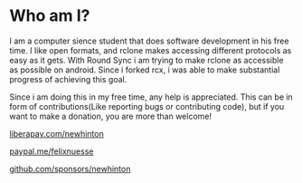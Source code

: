 # Who am I?

I am a computer sience student that does software development in his free time. I like open formats, and rclone makes accessing different protocols as easy as it gets. With Round Sync i am trying to make rclone as accessible as possible on android. Since i forked rcx, i was able to make substantial progress of achieving this goal.

Since i am doing this in my free time, any help is appreciated. This can be in form of contributions(Like reporting bugs or contributing code), but if you want to make a donation, you are more than welcome!



<a href="https://liberapay.com/newhinton" class="donation-pictogram">
<i class="fa fa-liberapay fa-3" title="Donation Link - Liberapay" alt="https://liberapay.com/newhinton"></i>
<p>liberapay.com/newhinton</p>
</a>

<a href="https://www.paypal.me/felixnuesse" class="donation-pictogram">
<i class="fa fa-paypal fa-lg fa-2" title="Donation Link - Paypal" alt="https://www.paypal.me/felixnuesse"></i>
<p>paypal.me/felixnuesse</p>
</a>


<a href="https://github.com/sponsors/newhinton" class="donation-pictogram">
<i class="fa fa-github fa-lg fa-2" title="Donation Link - Github Sponsor" alt="https://github.com/sponsors/newhinton"></i>
<p>github.com/sponsors/newhinton</p>
</a>